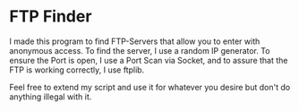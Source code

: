 # FTP Finder

I made this program to find FTP-Servers that allow you to enter with anonymous access. To find the server, I use a random IP generator. 
To ensure the Port is open, I use a Port Scan via Socket, and to assure that the FTP is working correctly, I use ftplib.

Feel free to extend my script and use it for whatever you desire but don't do anything illegal with it. 
